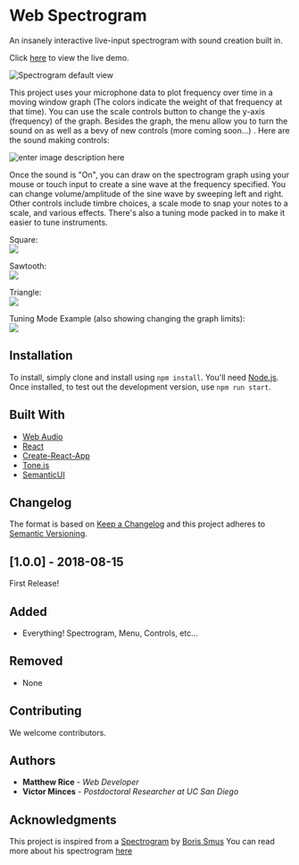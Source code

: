 ﻿# Web Spectrogram
An insanely interactive live-input spectrogram with sound creation built in. 

Click [here](https://listeningtowaves.github.io/Spectrogram/) to view the live demo. 


![Spectrogram default view](https://lh3.googleusercontent.com/57iLjVbwBOKjZpW-XJ6qe4S9uNAXCqPGH4P8_qnpqsxXODqqTL17dEFAGjssYW6NVuOLzB6p81dv "Spectrogram" )

This project uses your microphone data to plot frequency over time in a moving window graph (The colors indicate the weight of that frequency at that time). You can use the scale controls button to change the y-axis (frequency) of the graph. Besides the graph, the menu allow you to turn the sound on as well as a bevy of new controls (more coming soon...) . Here are the sound making controls: 

![enter image description here](https://lh3.googleusercontent.com/pZTXQ_Yxt6rbPL0v7XeAPRdynsxNMO67jQsu4tPM0qBxW5hwBswF3Em0ezsSvPRo1ccCmZz3fy3M "Spectrogram_Menu")

Once the sound is "On", you can draw on the spectrogram graph using your mouse or touch input to create a sine wave at the frequency specified. You can change volume/amplitude of the sine wave by sweeping left and right. Other controls include timbre choices, a scale mode to snap your notes to a scale, and various effects. There's also a tuning mode packed in to make it easier to tune instruments. 

Square:\
![
](https://lh3.googleusercontent.com/xGo5dNOvAAhOwFu2eUjYHOAEn8GE1l_y1p80ENIRG4HIcsbtPgl7iAqd7JcUZDS33gaW_Kfgropl "Square_Wave")

Sawtooth:\
![
](https://lh3.googleusercontent.com/8qVazrwbPwQ_C44UbO-nO0r5ITF6nEVKcosLHP0PCwr8tX2ZIBWrIfP2dTwhVWCbTGyIqUQbFzgL "Sawtooth Wave")

Triangle:\
![
](https://lh3.googleusercontent.com/DnLepvlCREk4FXiKaHhPb1flFiOer36DWRejN650HAETR-3y5HX-UweyaFPw7E1lXxw2XwJFNfLZ "Triangle_Wave")

Tuning Mode Example (also showing changing the graph limits):\
![
](https://lh3.googleusercontent.com/wkzPuWJbNyl4CV2gcuorc-nF_n4-St8B66KsldDXmR8QBS2Yaz8Ym_bVAGsiwPA_2NMbTdRtv0h7 "Tuning_Mode")

## Installation
To install, simply clone and install using `npm install`. You'll need [Node.js](https://nodejs.org/en/download/). Once installed, to test out the development version, use `npm run start`. 

## Built With

* [Web Audio](https://developer.mozilla.org/en-US/docs/Web/API/Web_Audio_API)
* [React](https://github.com/facebook/react) 
* [Create-React-App](https://github.com/facebook/create-react-app)
* [Tone.js](https://tonejs.github.io) 
* [SemanticUI](https://react.semantic-ui.com/) 

## Changelog
The format is based on [Keep a Changelog](http://keepachangelog.com/en/1.0.0/)
and this project adheres to [Semantic Versioning](http://semver.org/spec/v2.0.0.html).

## [1.0.0] - 2018-08-15
First Release!
## Added
 - Everything! Spectrogram, Menu, Controls, etc...
## Removed
 - None

## Contributing
We welcome contributors.

## Authors

* **Matthew Rice** - *Web Developer* 
*  **Victor Minces** - *Postdoctoral Researcher at UC San Diego*


## Acknowledgments
This project is inspired from a [Spectrogram](https://borismus.github.io/spectrogram/) by [Boris Smus](https://github.com/borismus)
You can read more about his spectrogram [here](http://smus.com/spectrogram-and-oscillator/)


